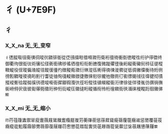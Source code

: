 # 彳 (U+7E9F)

## 彳 

### X_X_na 无_无_变窄
`彳`㣰䐫㗸徂衞㣴㣚㗰㣞䥩徘衜從徔鴴㣬暀徣嘚㵟衎衛裄㣶徛衝衘徳暰徃绗㣗㣷徾㣠御衢㣘很衒㣖術忀彸径衠銜彿徏徭徆徨椼衔䯒㣹復微蹝忂徰後絎縦䘙鰴衏㣥征徥樅矀䗥役徎瑽徧潃㜡㣟鏦㣪㣫彴徴豵鵆瀓衍㣩漎鿉䡓得㣮徚漇㣸従彽徟徶徸衡待烆㣜徬餰覹嘥㣭徺哘胻行讏徒㣙徇㣤䡮幑㣲徢徼徠衐徖徿彵徹衖㣔䘘徱衚㣝往徫徤彻㣱摐䙕䚘㣛蹤㣨徯鸻德㙡㘅衙徲䥏徦澓㣕徑垳傱徍徝縰縱衟洐律徐徙徉㣦㣧彷㣯徜㣳䘗崻偫鿈彶彼䘖忁衕徵珩㣡㤚䘕嵷彺徽㣵䀪磫循衑彾桁徻㜫街㣣㵌徕褷瞛䟰徊黴㣢`䲗`

### X_X_mi 无_无_缩小
`筕`荇䓚箻䵈禦㹐㢔躛薇屐䳷屧躗癁屣㠅䓷蘅嵂䕔慫蒣㞞聳㿅藢䨱簁癥䢨惩㠞覆蓰䓈癓瘲嵸䰢履霺篽勶䉠蓹蕧屦㞜葕㦣懲蓯㞛䰌讆熧蓗屜嶶篵㼻蘌愆垼䓳屩憄葎屨`籞`